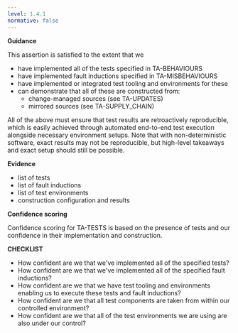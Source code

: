```yaml
---
level: 1.4.1
normative: false
---
```


**Guidance**

This assertion is satisfied to the extent that we

- have implemented all of the tests specified in TA-BEHAVIOURS
- have implemented fault inductions specified in TA-MISBEHAVIOURS
- have implemented or integrated test tooling and environments for these
- can demonstrate that all of these are constructed from:
  - change-managed sources (see TA-UPDATES)
  - mirrored sources (see TA-SUPPLY_CHAIN)

All of the above must ensure that test results are retroactively reproducible, which is easily achieved through automated end-to-end test execution alongside necessary environment setups. Note that with non-deterministic software, exact results may not be reproducible, but high-level takeaways and exact setup should still be possible.

**Evidence**

- list of tests
- list of fault inductions
- list of test environments
- construction configuration and results

**Confidence scoring**

Confidence scoring for TA-TESTS is based on the presence of tests and our confidence in their implementation and construction.

**CHECKLIST**

- How confident are we that we've implemented all of the specified tests?
- How confident are we that we've implemented all of the specified fault inductions?
- How confident are we that we have test tooling and environments enabling us to execute these tests and fault inductions?
- How confident are we that all test components are taken from within our controlled environment?
- How confident are we that all of the test environments we are using are also under our control?
